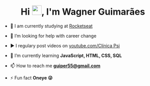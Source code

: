 <h1 align="center">Hi <img src="https://raw.githubusercontent.com/kaueMarques/kaueMarques/master/hi.gif" width="30px">, I'm Wagner Guimarães</h1>


- 🔭 I am currently studying at [Rocketseat](https://github.com/Rocketseat)

- 🤔 I’m looking for help with career change

- ▶️ I regulary post videos on [youtube.com/Clínica Psi](https://www.youtube.com/channel/UCo-bG-zgZ4D9FrxuETa4Pzw/)

- 🌱 I’m currently learning **JavaScript, HTML, CSS, SQL**

- 📫 How to reach me **guiper55@gmail.com**

- ⚡ Fun fact **Oneye 😜**
